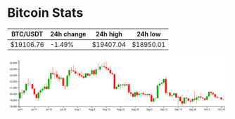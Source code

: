 # Bitcoin Stats

BTC/USDT|24h change|24h high|24h low|
|---|---|---|---|
|$19106.76|-1.49%|$19407.04|$18950.01|

<img src="./chart.svg">
